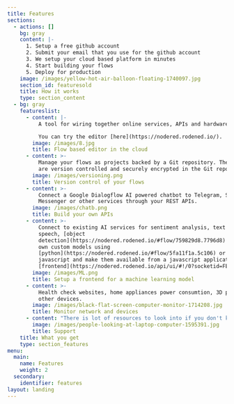 ```yaml
---
title: Features
sections:
  - actions: []
    bg: gray
    content: |-
      1. Setup a free github account
      2. Submit your email that you use for the github account
      3. We setup your cloud based platform in minutes
      4. Start building your flows 
      5. Deploy for production
    image: /images/yellow-hot-air-balloon-floating-1740097.jpg
    section_id: featuresold
    title: How it works
    type: section_content
  - bg: gray
    featureslist:
      - content: |-
          A tool for wiring together online services, APIs and hardware devices.

          You can try the editor [here](https://nodered.rodened.io/).
        image: /images/8.jpg
        title: Flow based editor in the cloud
      - content: >-
          Manage your flows as projects backed by a Git repository. The flows
          are version controlled and securely encrypted in the Git repository.
        image: /images/versioning.png
        title: Version control of your flows
      - content: >-
          Connect a Google Dialogflow AI powered chatbot to Telegram, Slack,
          Messenger or other services through your REST APIs.
        image: /images/chatb.png
        title: Build your own APIs
      - content: >-
          Connect to existing AI services for sentiment analysis, text to
          speech, [object
          detection](https://nodered.rodened.io/#flow/759829d8.7796d8) or your
          own custom models using
          [python](https://nodered.rodened.io/#flow/5fa11f1a.5c106) or
          javascript and make them available from a javascript application
          [frontend](https://nodered.rodened.io/api/ui/#!/0?socketid=FE0u8A0NKakOSYJHAAAg).
        image: /images/ML.png
        title: Setup a frontend for a machine learning model
      - content: >-
          Health check websites, home appliances power consumtion, 3D printer or
          other devices.
        image: /images/black-flat-screen-computer-monitor-1714208.jpg
        title: Monitor network and devices
      - content: "There is lot of resources to look into if you don't know how to build a flow in the Rodened editor. A good place to start is our editor that is free to try at <https://nodered.rodened.io>/. There is a number of examples that we have put togeheter that uses no programming and also one example showing how to use and install python packages. The cloud based editor is set up in the same way as your own subscription will be. On the NODE-RED home page there is a [Discourse ](https://discourse.nodered.org/)forum which is an excellent place to search for answers and ask questions and also a [Slack ](https://nodered.org/slack/)forum. \r\n\nExample flows (1379) and nodes (2361) can easily be found at <https://flows.nodered.org/>\n\n[Stack Overflow](https://stackoverflow.com/questions/tagged/node-red) could also be a source for information if you have a more specific question. \r\n\nWe are also glad to help you. Use the[ contact form](https://www.rodened.com/contact/) and we will answer as soon as possible."
        image: /images/people-looking-at-laptop-computer-1595391.jpg
        title: Support
    title: What you get
    type: section_features
menu:
  main:
    name: Features
    weight: 2
  secondary:
    identifier: features
layout: landing
---
```


